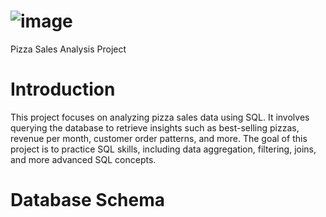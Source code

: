 # ![image](https://github.com/user-attachments/assets/8836d507-d491-475c-9ff9-1c7c83dc36c4)
 Pizza Sales Analysis Project

# Introduction
This project focuses on analyzing pizza sales data using SQL. It involves querying the database to retrieve insights such as best-selling pizzas, revenue per month, customer order patterns, and more. The goal of this project is to practice SQL skills, including data aggregation, filtering, joins, and more advanced SQL concepts.

# Database Schema


